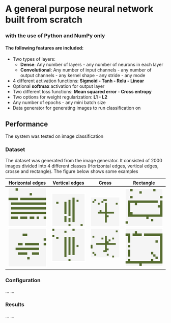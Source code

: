 # A general purpose neural network built from scratch
### with the use of Python and NumPy only
#### The following features are included:
- Two types of layers: 
  - **Dense**: Any number of layers - any number of neurons in each layer
  - **Convolutional**: Any number of input channels - any number of output channels - any kernel shape - any stride - any mode
- 4 different activation functions: **Sigmoid - Tanh - Relu - Linear**
- Optional **softmax** activation for output layer
- Two different loss functions: **Mean squared error - Cross entropy**
- Two options for weight regularization: **L1 - L2**
- Any number of epochs - any mini batch size
- Data generator for generating images to run classification on


## Performance
The system was tested on image classification
### Dataset
The dataset was generated from the image generator.
It consisted of 2000 images divided into 4 different classes (Horizontal edges, vertical edges, crosse and rectangle).
The figure below shows some examples

Horizontal edges | Vertical edges | Cross | Rectangle
------------ | ------------- | ------------- | -------------
![hor0](/data/examples/fig-0.png) ![hor1](/data/examples/fig-4.png)  | ![ver0](/data/examples/fig-1.png) ![ver1](/data/examples/fig-5.png) | ![cross0](/data/examples/fig-2.png) ![cross1](/data/examples/fig-6.png) | ![rect0](/data/examples/fig-3.png) ![rect1](/data/examples/fig-7.png)

### Configuration
...
...

### Results
...
...
